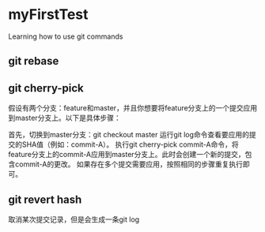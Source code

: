 # myFirstTest

Learning how to use git commands

## git rebase

## git cherry-pick

假设有两个分支：feature和master，并且你想要将feature分支上的一个提交应用到master分支上。以下是具体步骤：

首先，切换到master分支：git checkout master
运行git log命令查看要应用的提交的SHA值（例如：commit-A）。
执行git cherry-pick commit-A命令，将feature分支上的commit-A应用到master分支上。此时会创建一个新的提交，包含commit-A的更改。
如果存在多个提交需要应用，按照相同的步骤重复执行即可。

## git revert hash

取消某次提交记录，但是会生成一条git log